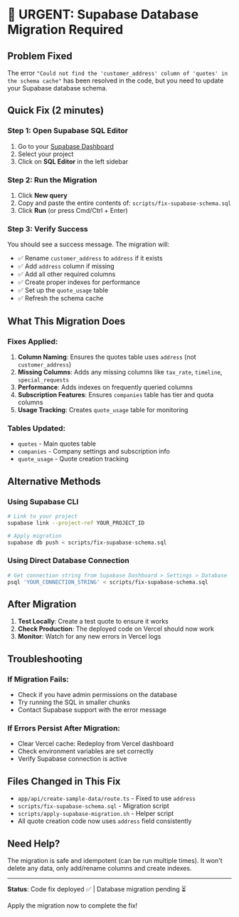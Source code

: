 # 🚨 URGENT: Supabase Database Migration Required

## Problem Fixed
The error `"Could not find the 'customer_address' column of 'quotes' in the schema cache"` has been resolved in the code, but you need to update your Supabase database schema.

## Quick Fix (2 minutes)

### Step 1: Open Supabase SQL Editor
1. Go to your [Supabase Dashboard](https://app.supabase.com)
2. Select your project
3. Click on **SQL Editor** in the left sidebar

### Step 2: Run the Migration
1. Click **New query**
2. Copy and paste the entire contents of: `scripts/fix-supabase-schema.sql`
3. Click **Run** (or press Cmd/Ctrl + Enter)

### Step 3: Verify Success
You should see a success message. The migration will:
- ✅ Rename `customer_address` to `address` if it exists
- ✅ Add `address` column if missing
- ✅ Add all other required columns
- ✅ Create proper indexes for performance
- ✅ Set up the `quote_usage` table
- ✅ Refresh the schema cache

## What This Migration Does

### Fixes Applied:
1. **Column Naming**: Ensures the quotes table uses `address` (not `customer_address`)
2. **Missing Columns**: Adds any missing columns like `tax_rate`, `timeline`, `special_requests`
3. **Performance**: Adds indexes on frequently queried columns
4. **Subscription Features**: Ensures `companies` table has tier and quota columns
5. **Usage Tracking**: Creates `quote_usage` table for monitoring

### Tables Updated:
- `quotes` - Main quotes table
- `companies` - Company settings and subscription info
- `quote_usage` - Quote creation tracking

## Alternative Methods

### Using Supabase CLI
```bash
# Link to your project
supabase link --project-ref YOUR_PROJECT_ID

# Apply migration
supabase db push < scripts/fix-supabase-schema.sql
```

### Using Direct Database Connection
```bash
# Get connection string from Supabase Dashboard > Settings > Database
psql 'YOUR_CONNECTION_STRING' < scripts/fix-supabase-schema.sql
```

## After Migration

1. **Test Locally**: Create a test quote to ensure it works
2. **Check Production**: The deployed code on Vercel should now work
3. **Monitor**: Watch for any new errors in Vercel logs

## Troubleshooting

### If Migration Fails:
- Check if you have admin permissions on the database
- Try running the SQL in smaller chunks
- Contact Supabase support with the error message

### If Errors Persist After Migration:
- Clear Vercel cache: Redeploy from Vercel dashboard
- Check environment variables are set correctly
- Verify Supabase connection is active

## Files Changed in This Fix

- `app/api/create-sample-data/route.ts` - Fixed to use `address`
- `scripts/fix-supabase-schema.sql` - Migration script
- `scripts/apply-supabase-migration.sh` - Helper script
- All quote creation code now uses `address` field consistently

## Need Help?

The migration is safe and idempotent (can be run multiple times). It won't delete any data, only add/rename columns and create indexes.

---

**Status**: Code fix deployed ✅ | Database migration pending ⏳

Apply the migration now to complete the fix!